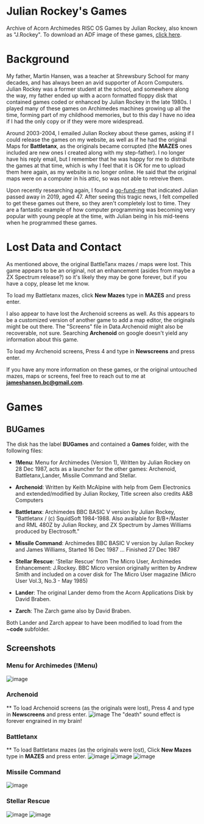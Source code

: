 # Julian Rockey's Games
Archive of Acorn Archimedes RISC OS Games by Julian Rockey, also known as "J.Rockey". To download an ADF image of these games, [click here](https://github.com/jameshansen/JulianRockeyGames/releases).

# Background
My father, Martin Hansen, was a teacher at Shrewsbury School for many decades, and has always been an avid supporter of Acorn Computers. Julian Rockey was a former student at the school, and somewhere along the way, my father ended up with a acorn formatted floppy disk that contained games coded or enhanced by Julian Rockey in the late 1980s. I played many of these games on Archimedes machines growing up all the time, forming part of my childhood memories, but to this day I have no idea if I had the only copy or if they were more widespread.

Around 2003-2004, I emailed Julian Rockey about these games, asking if I could release the games on my website, as well as if he had the original Maps for **Battletanx**, as the originals became corrupted (the **MAZES** ones included are new ones I created along with my step-father). I no longer have his reply email, but I remember that he was happy for me to distribute the games at that time, which is why I feel that it is OK for me to upload them here again, as my website is no longer online. He said that the original maps were on a computer in his attic, so was not able to retreive them.

Upon recently researching again, I found a [go-fund-me](https://www.gofundme.com/f/fund-for-bump) that indicated Julian passed away in 2019, aged 47. After seeing this tragic news, I felt compelled to get these games out there, so they aren't completely lost to time. They are a fantastic example of how computer programming was becoming very popular with young people at the time, with Julian being in his mid-teens when he programmed these games.

# Lost Data and Contact
As mentioned above, the original BattleTanx mazes / maps were lost. This game appears to be an original, not an enhancement (asides from maybe a ZX Spectrum release?) so it's likely they may be gone forever, but if you have a copy, please let me know.

To load my Battletanx mazes, click **New Mazes** type in **MAZES** and press enter.

I also appear to have lost the Archenoid screens as well. As this appears to be a customized version of another game to add a map editor, the originals might be out there. The "Screens" file in Data.Archenoid might also be recoverable, not sure.  Searching **Archenoid** on google doesn't yield any information about this game.

To load my Archenoid screens, Press 4 and type in **Newscreens** and press enter.

If you have any more information on these games, or the original untouched mazes, maps or screens, feel free to reach out to me at **jameshansen.bc@gmail.com**.

# Games

## BUGames
The disk has the label **BUGames** and contained a **Games** folder, with the following files:
* **!Menu**: Menu for Archimedes (Version 1), Written by Julian Rockey on 28 Dec 1987, acts as a launcher for the other games: Archenoid, Battletanx,Lander, Missile Command and Stellar.
* **Archenoid**: Written by Keith McAlpine with help from Gem Electronics and extended/modified by Julian Rockey, Title screen also credits A&B Computers
* **Battletanx**: Archimedes BBC BASIC V version by Julian Rockey, "Battletanx / (c) SquidSoft 1984-1988. Also available for B/B+/Master and RML 480Z by Julian Rockey, and ZX Spectrum by James Williams produced by Electrosoft."
* **Missile Command**: Archimedes BBC BASIC V version by Julian Rockey and James Williams, Started 16 Dec 1987 ... Finished 27 Dec 1987
* **Stellar Rescue**: 'Stellar Rescue' from The Micro User, Archimedes Enhancement: J.Rockey. BBC Micro version originally written by	Andrew Smith and included on a cover disk for The Micro User magazine (Micro User Vol.3, No.3 - May 1985)

* **Lander**: The original Lander demo from the Acorn Applications Disk by David Braben.
* **Zarch**: The Zarch game also by David Braben.

Both Lander and Zarch appear to have been modified to load from the **~code** subfolder.

## Screenshots
### Menu for Archimedes (!Menu)
![image](https://github.com/user-attachments/assets/52a52c6b-4d7f-4bb2-aeef-f3e9774ce43c)

### Archenoid
** To load Archenoid screens (as the originals were lost), Press 4 and type in **Newscreens** and press enter.
![image](https://github.com/user-attachments/assets/b1c2e750-a788-42c8-b0e8-c50cb46f44c7)
The "death" sound effect is forever engrained in my brain!

### Battletanx
** To load Battletanx mazes (as the originals were lost), Click **New Mazes** type in **MAZES** and press enter.
![image](https://github.com/user-attachments/assets/949a2212-1680-42ad-8a2c-7f8bb9fed813)
![image](https://github.com/user-attachments/assets/d21b52c7-c4dc-41d0-8977-142e8063c310)
![image](https://github.com/user-attachments/assets/0019eaaa-d4db-4d6b-bddb-6c93ea37a102)

### Missile Command
![image](https://github.com/user-attachments/assets/cd722c71-2643-46ee-9cb8-9248a822d218)

### Stellar Rescue
![image](https://github.com/user-attachments/assets/0d8cdbbf-55dd-465d-a170-06052adf47d8)
![image](https://github.com/user-attachments/assets/39b1e175-bdd0-46ec-bd67-80202e834b0a)







